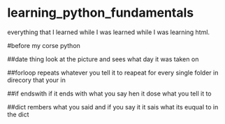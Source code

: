 # learning_python_fundamentals
everything that I learned while I was learned while I was learning html.

#before my corse python

##date thing 
look at the picture and sees what day it was taken on

##forloop
repeats whatever you tell it to reapeat for every single folder in direcory that your in

##if endswith
if it ends with what you say hen it dose what you tell it to

##dict
rembers what you said and if you say it it sais what its euqual to in the dict
